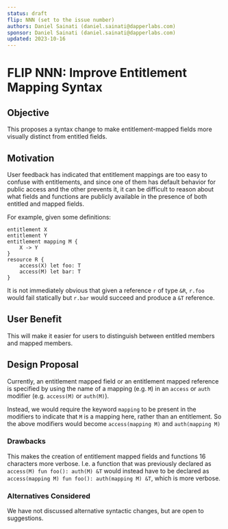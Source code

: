 ```yaml
---
status: draft 
flip: NNN (set to the issue number)
authors: Daniel Sainati (daniel.sainati@dapperlabs.com)
sponsor: Daniel Sainati (daniel.sainati@dapperlabs.com)
updated: 2023-10-16
---
```


# FLIP NNN: Improve Entitlement Mapping Syntax

## Objective

This proposes a syntax change to make entitlement-mapped fields more visually distinct from entitled fields.

## Motivation

User feedback has indicated that entitlement mappings are too easy to confuse with entitlements, 
and since one of them has default behavior for public access and the other prevents it, 
it can be difficult to reason about what fields and functions are publicly available in the presence
of both entitled and mapped fields.

For example, given some definitions:

```
entitlement X
entitlement Y
entitlement mapping M {
    X -> Y
}
resource R {
    access(X) let foo: T
    access(M) let bar: T
}
```

It is not immediately obvious that given a reference `r` of type `&R`, `r.foo` would fail statically but `r.bar` would succeed and produce a `&T` reference.

## User Benefit

This will make it easier for users to distinguish between entitled members and mapped members. 

## Design Proposal

Currently, an entitlement mapped field or an entitlement mapped reference is specified by using the
name of a mapping (e.g. `M`) in an `access` or `auth` modifier (e.g. `access(M)` or `auth(M)`).  

Instead, we would require the keyword `mapping` to be present in the modifiers to indicate
that `M` is a mapping here, rather than an entitlement. 
So the above modifiers would become `access(mapping M)` and `auth(mapping M)`

### Drawbacks

This makes the creation of entitlement mapped fields and functions 16 characters more verbose. I.e. a function
that was previously declared as `access(M) fun foo(): auth(M) &T` would instead have to be declared as 
`access(mapping M) fun foo(): auth(mapping M) &T`, which is more verbose. 

### Alternatives Considered

We have not discussed alternative syntactic changes, but are open to suggestions. 